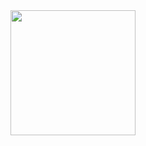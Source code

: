 <img src="https://i.pinimg.com/originals/aa/ed/62/aaed6290cc72a87dbce495f190a14a3d.gif" width="200" height="200">


